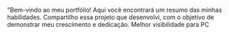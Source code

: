 "Bem-vindo ao meu portfólio! Aqui você encontrará um resumo das minhas habilidades.
Compartilho essa projeto que desenvolvi, com o objetivo de demonstrar meu crescimento e dedicação.
Melhor visibilidade para PC
